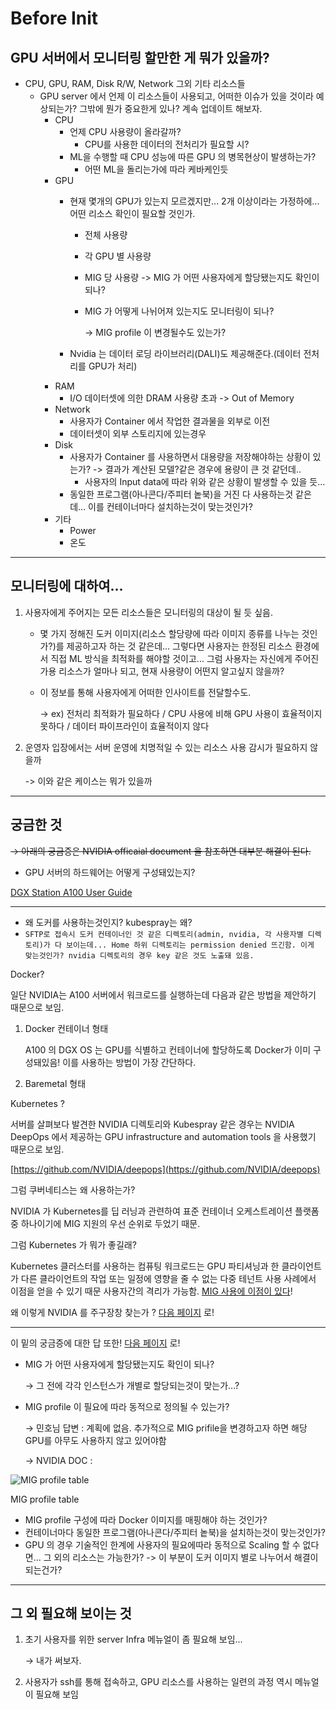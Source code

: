# Before Init

## GPU 서버에서 모니터링 할만한 게 뭐가 있을까?

- CPU, GPU, RAM, Disk R/W, Network 그외 기타 리소스들
    - GPU server 에서 언제 이 리소스들이 사용되고, 어떠한 이슈가 있을 것이라 예상되는가? 그밖에 뭔가 중요한게 있나? 계속 업데이트 해보자.
        - CPU
            - 언제 CPU 사용량이 올라갈까?
                - CPU를 사용한 데이터의 전처리가 필요할 시?
            - ML을 수행할 때 CPU 성능에 따른 GPU 의 병목현상이 발생하는가?
                - 어떤 ML을 돌리는가에 따라 케바케인듯
        - GPU
            - 현재 몇개의 GPU가 있는지 모르겠지만... 2개 이상이라는 가정하에... 어떤 리소스 확인이 필요할 것인가.
                - 전체 사용량
                - 각 GPU 별 사용량
                - MIG 당 사용량 -> MIG 가 어떤 사용자에게 할당됐는지도 확인이 되나?
                - MIG 가 어떻게 나뉘어져 있는지도 모니터링이 되나?
                    
                    -> MIG profile 이 변경될수도 있는가?
                    
            - Nvidia 는 데이터 로딩 라이브러리(DALI)도 제공해준다.(데이터 전처리를 GPU가 처리)
        - RAM
            - I/O 데이터셋에 의한 DRAM 사용량 초과 -> Out of Memory
        - Network
            - 사용자가 Container 에서 작업한 결과물을 외부로 이전
            - 데이터셋이 외부 스토리지에 있는경우
        - Disk
            - 사용자가 Container 를 사용하면서 대용량을 저장해야하는 상황이 있는가? -> 결과가 계산된 모델?같은 경우에 용량이 큰 것 같던데..
                - 사용자의 Input data에 따라 위와 같은 상황이 발생할 수 있을 듯...
            - 동일한 프로그램(아나콘다/주피터 놑북)을 거진 다 사용하는것 같은데... 이를 컨테이너마다 설치하는것이 맞는것인가?
        - 기타
            - Power
            - 온도

---

## 모니터링에 대하여...

1. 사용자에게 주어지는 모든 리소스들은 모니터링의 대상이 될 듯 싶음.
    - 몇 가지 정해진 도커 이미지(리소스 할당량에 따라 이미지 종류를 나누는 것인가?)를 제공하고자 하는 것 같은데... 그렇다면 사용자는 한정된  리소스 환경에서 직접 ML 방식을 최적화를 해야할 것이고... 그럼 사용자는 자신에게 주어진 가용 리소스가 얼마나 되고, 현재 사용량이 어떤지 알고싶지 않을까?
    - 이 정보를 통해 사용자에게 어떠한 인사이트를 전달할수도.
        
        -> ex) 전처리 최적화가 필요하다 / CPU 사용에 비해 GPU 사용이 효율적이지 못하다 / 데이터 파이프라인이 효율적이지 않다
        
2. 운영자 입장에서는 서버 운영에 치명적일 수 있는 리소스 사용 감시가 필요하지 않을까 
    
    -> 이와 같은 케이스는 뭐가 있을까
    

---

## 궁금한 것

~~→ 아래의 궁금증은 NVIDIA officaial document  을 참조하면 대부분 해결이 된다.~~

- GPU 서버의 하드웨어는 어떻게 구성돼있는지?

[DGX Station A100 User Guide](https://docs.nvidia.com/dgx/dgx-station-a100-user-guide/index.html)

---

- 왜 도커를 사용하는것인지? kubespray는 왜?
- `SFTP로 접속시 도커 컨테이너인 것 같은 디렉토리(admin, nvidia, 각 사용자별 디렉토리)가 다 보이는데... Home 하위 디렉토리는 permission denied 뜨긴함. 이게 맞는것인가? nvidia 디렉토리의 경우 key 같은 것도 노출돼 있음.`

 Docker?

일단 NVIDIA는 A100 서버에서 워크로드를 실행하는데 다음과 같은 방법을 제안하기 때문으로 보임.

1. Docker 컨테이너 형태
    
    A100 의 DGX OS 는 GPU를 식별하고 컨테이너에 할당하도록 Docker가 이미 구성돼있음! 이를 사용하는 방법이 가장 간단하다.
    
2. Baremetal 형태

Kubernetes ?

서버를 살펴보다 발견한 NVIDIA 디렉토리와 Kubespray 같은 경우는 NVIDIA DeepOps 에서 제공하는 GPU infrastructure and automation tools 을 사용했기 때문으로 보임.

[https://github.com/NVIDIA/deepops](https://github.com/NVIDIA/deepops)

그럼 쿠버네티스는 왜 사용하는가?

 NVIDIA 가 Kubernetes를 딥 러닝과 관련하여 표준 컨테이너 오케스트레이션 플랫폼 중 하나이기에 MIG 지원의 우선 순위로 두었기 때문.

그럼 Kubernetes 가 뭐가 좋길래?

 Kubernetes 클러스터를 사용하는 컴퓨팅 워크로드는 GPU 파티셔닝과 한 클라이언트가 다른 클라이언트의 작업 또는 일정에 영향을 줄 수 없는 다중 테넌트 사용 사례에서 이점을 얻을 수 있기 때문 사용자간의 격리가 가능함.
 [MIG 사용에 이점이 있다](https://developer.nvidia.com/blog/getting-kubernetes-ready-for-the-a100-gpu-with-multi-instance-gpu/)!

왜 이렇게 NVIDIA 를 주구장창 찾는가 ?  [다음 페이지](https://www.notion.so/about-GPU-server-d8e8c7a83bdd4af493568bf91f2c7701) 로!

---

이 밑의 궁금증에 대한 답 또한! [다음 페이지](https://www.notion.so/about-GPU-server-d8e8c7a83bdd4af493568bf91f2c7701) 로!

- MIG 가 어떤 사용자에게 할당됐는지도 확인이 되나?
    
    → 그 전에 각각 인스턴스가 개별로 할당되는것이 맞는가...?
    
- MIG profile 이 필요에 따라 동적으로 정의될 수 있는가?
    
    →  민호님 답변 : 계획에 없음. 추가적으로 MIG prifile을 변경하고자 하면 해당 GPU를 아무도 사용하지 않고 있어야함
    
    →  NVIDIA DOC : 
    

![MIG profile table](Before%20Init%20edc61e325532417394786a10ca1dd37e/MIG_profile.png)

MIG profile table

- MIG profile 구성에 따라 Docker 이미지를 매핑해야 하는 것인가?
- 컨테이너마다 동일한 프로그램(아나콘다/주피터 놑북)을 설치하는것이 맞는것인가?
- GPU 의 경우 기술적인 한계에 사용자의 필요에따라 동적으로 Scaling 할 수 없다면... 그 외의 리소스는 가능한가? -> 이 부분이 도커 이미지 별로 나누어서 해결이 되는건가?

---

## 그 외 필요해 보이는 것

1. 초기 사용자를 위한 server Infra 메뉴얼이 좀 필요해 보임...
    
    → 내가 써보자.
    
2. 사용자가 ssh를 통해 접속하고, GPU 리소스를 사용하는 일련의 과정 역시 메뉴얼이 필요해 보임